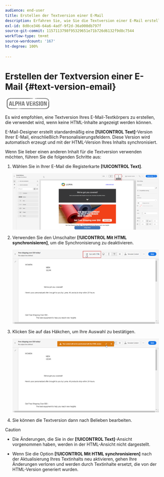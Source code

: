 ```yaml
---
audience: end-user
title: Erstellen der Textversion einer E-Mail
description: Erfahren Sie, wie Sie die Textversion einer E-Mail erstellen
exl-id: 8d0ce346-64a6-4adf-9f2d-36a900db797f
source-git-commit: 1157113798f95329651e71b726d6132f9d8c7544
workflow-type: tm+mt
source-wordcount: '167'
ht-degree: 100%

---
```


# Erstellen der Textversion einer E-Mail {#text-version-email}

![](../assets/do-not-localize/badge.png)

Es wird empfohlen, eine Textversion Ihres E-Mail-Textkörpers zu erstellen, die verwendet wird, wenn keine HTML-Inhalte angezeigt werden können.

E-Mail-Designer erstellt standardmäßig eine **[!UICONTROL Text]**-Version Ihrer E-Mail, einschließlich Personalisierungsfeldern. Diese Version wird automatisch erzeugt und mit der HTML-Version Ihres Inhalts synchronisiert.

Wenn Sie lieber einen anderen Inhalt für die Textversion verwenden möchten, führen Sie die folgenden Schritte aus:

1. Wählen Sie in Ihrer E-Mail die Registerkarte **[!UICONTROL Text]**.

   ![](assets/text_version_3.png)

1. Verwenden Sie den Umschalter **[!UICONTROL Mit HTML synchronisieren]**, um die Synchronisierung zu deaktivieren.

   ![](assets/text_version_1.png)

1. Klicken Sie auf das Häkchen, um Ihre Auswahl zu bestätigen.

   ![](assets/text_version_2.png)

1. Sie können die Textversion dann nach Belieben bearbeiten.

>[!CAUTION]
>
>* Die Änderungen, die Sie in der **[!UICONTROL Text]**-Ansicht vorgenommen haben, werden in der HTML-Ansicht nicht dargestellt.
>
>* Wenn Sie die Option **[!UICONTROL Mit HTML synchronisieren]** nach der Aktualisierung Ihres Textinhalts neu aktivieren, gehen Ihre Änderungen verloren und werden durch Textinhalte ersetzt, die von der HTML-Version generiert wurden.

